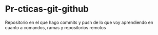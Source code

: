 # Pr-cticas-git-github
Repositorio en el que hago commits y push de lo que voy aprendiendo en cuanto a comandos, ramas y repositorios remotos
